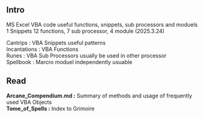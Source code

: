 ## Intro
MS Excel VBA code useful functions, snippets, sub processors and moduels<br>
1 Snippets 12 functions, 7 sub processor, 4 module (2025.3.24)

Cantrips : VBA Snippets useful patterns<br>
Incantations : VBA Functions<br>
Runes : VBA Sub Processors usually be used in other processor<br>
Spellbook : Marcro moduel independently usuable<br>


## Read 
**Arcane_Compendium.md :** Summary of methods and usage of frequently used VBA Objects<br>
**Tome_of_Spells :** Index to Grimoire
